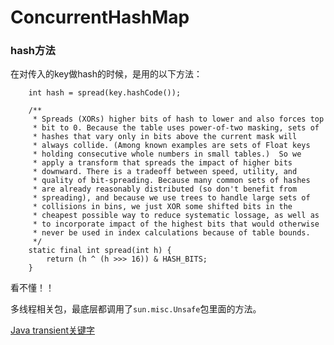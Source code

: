 # ConcurrentHashMap

### hash方法

在对传入的key做hash的时候，是用的以下方法：

```
    int hash = spread(key.hashCode());

    /**
     * Spreads (XORs) higher bits of hash to lower and also forces top
     * bit to 0. Because the table uses power-of-two masking, sets of
     * hashes that vary only in bits above the current mask will
     * always collide. (Among known examples are sets of Float keys
     * holding consecutive whole numbers in small tables.)  So we
     * apply a transform that spreads the impact of higher bits
     * downward. There is a tradeoff between speed, utility, and
     * quality of bit-spreading. Because many common sets of hashes
     * are already reasonably distributed (so don't benefit from
     * spreading), and because we use trees to handle large sets of
     * collisions in bins, we just XOR some shifted bits in the
     * cheapest possible way to reduce systematic lossage, as well as
     * to incorporate impact of the highest bits that would otherwise
     * never be used in index calculations because of table bounds.
     */
    static final int spread(int h) {
        return (h ^ (h >>> 16)) & HASH_BITS;
    }
```

看不懂！！



多线程相关包，最底层都调用了`sun.misc.Unsafe`包里面的方法。


[Java transient关键字](http://www.blogjava.net/fhtdy2004/archive/2009/06/20/286112.html)